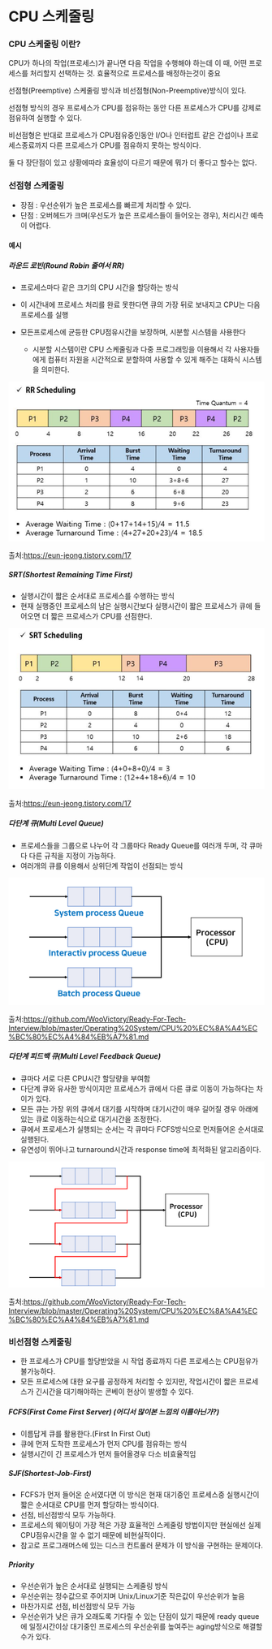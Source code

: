 # CPU 스케줄링

### CPU 스케줄링 이란?

CPU가 하나의 작업(프로세스)가 끝나면 다음 작업을 수행해야 하는데 이 때, 어떤 프로세스를 처리할지 선택하는 것. 효율적으로 프로세스를 배정하는것이 중요

선점형(Preemptive) 스케줄링 방식과 비선점형(Non-Preemptive)방식이 있다.

선점형 방식의 경우 프로세스가 CPU를 점유하는 동안 다른 프로세스가 CPU를 강제로 점유하여 실행할 수 있다.

비선점형은 반대로 프로세스가 CPU점유중인동안 I/O나 인터럽트 같은 간섭이나 프로세스종료까지 다른 프로세스가 CPU를 점유하지 못하는 방식이다.

둘 다 장단점이 있고 상황에따라 효율성이 다르기 때문에 뭐가 더 좋다고 할수는 없다.

### 선점형 스케줄링

* 장점 : 우선순위가 높은 프로세스를 빠르게 처리할 수 있다.
* 단점 : 오버헤드가 크며(우선도가 높은 프로세스들이 들어오는 경우), 처리시간 예측이 어렵다.

#### 예시

##### 라운드 로빈(Round Robin 줄여서 RR)

* 프로세스마다 같은 크기의 CPU 시간을 할당하는 방식

* 이 시간내에 프로세스 처리를 완료 못한다면 큐의 가장 뒤로 보내지고 CPU는 다음 프로세스를 실행
* 모든프로세스에 균등한 CPU점유시간을 보장하며, 시분할 시스템을 사용한다
  * 시분할 시스템이란 CPU 스케줄링과 다중 프로그래밍을 이용해서 각 사용자들에게 컴퓨터 자원을 시간적으로 분할하여 사용할 수 있게 해주는 대화식 시스템을 의미한다.

![image-20210917170046578](cpu_scheduling_yoonseok.assets/image-20210917170046578.png)

출처:https://eun-jeong.tistory.com/17

##### SRT(Shortest Remaining Time First)

* 실행시간이 짧은 순서대로 프로세스를 수행하는 방식
* 현재 실행중인 프로세스의 남은 실행시간보다 실행시간이 짧은 프로세스가 큐에 들어오면 더 짧은 프로세스가 CPU를 선점한다.

![image-20210917170354297](cpu_scheduling_yoonseok.assets/image-20210917170354297.png)

출처:https://eun-jeong.tistory.com/17

##### 다단계 큐(Multi Level Queue)

* 프로세스들을 그룹으로 나누어 각 그룹마다 Ready Queue를 여러개 두며, 각 큐마다 다른 규칙을 지정이 가능하다.
* 여러개의 큐를 이용해서 상위단계 작업이 선점되는 방식

![image-20210917170639978](cpu_scheduling_yoonseok.assets/image-20210917170639978.png)

출처:https://github.com/WooVictory/Ready-For-Tech-Interview/blob/master/Operating%20System/CPU%20%EC%8A%A4%EC%BC%80%EC%A4%84%EB%A7%81.md

##### 다단계 피드백 큐(Multi Level Feedback Queue)

* 큐마다 서로 다른 CPU시간 할당량을 부여함
* 다단계 큐와 유사한 방식이지만 프로세스가 큐에서 다른 큐로 이동이 가능하다는 차이가 있다.
* 모든 큐는 가장 위의 큐에서 대기를 시작하며 대기시간이 매우 길어질 경우 아래에 있는 큐로 이동하는식으로 대기시간을 조정한다.
* 큐에서 프로세스가 실행되는 순서는 각 큐마다 FCFS방식으로 먼저들어온 순서대로 실행된다.
* 유연성이 뛰어나고 turnaround시간과 response time에 최적화된 알고리즘이다.

![image-20210917172038539](cpu_scheduling_yoonseok.assets/image-20210917172038539.png)

출처:https://github.com/WooVictory/Ready-For-Tech-Interview/blob/master/Operating%20System/CPU%20%EC%8A%A4%EC%BC%80%EC%A4%84%EB%A7%81.md



### 비선점형 스케줄링

* 한 프로세스가 CPU를 할당받았을 시 작업 종료까지 다른 프로세스는 CPU점유가 불가능하다.
* 모든 프로세스에 대한 요구를 공정하게 처리할 수 있지만, 작업시간이 짧은 프로세스가 긴시간을 대기해야하는 콘베이 현상이 발생할 수 있다.

##### FCFS(First Come First Server) (어디서 많이본 느낌의 이름아닌가?)

* 이름답게 큐를 활용한다.(First In First Out)
* 큐에 먼저 도착한 프로세스가 먼저 CPU를 점유하는 방식
* 실행시간이 긴 프로세스가 먼저 들어올경우 다소 비효율적임



##### SJF(Shortest-Job-First)

* FCFS가 먼저 들어온 순서였다면 이 방식은 현재 대기중인 프로세스중 실행시간이 짧은 순서대로 CPU를 먼저 할당하는 방식이다.
* 선점, 비선점방식 모두 가능하다.
* 프로세스의 웨이팅이 가장 적은 가장 효율적인 스케줄링 방법이지만 현실에선 실제 CPU점유시간을 알 수 없기 때문에 비현실적이다.
* 참고로 프로그래머스에 있는 디스크 컨트롤러 문제가 이 방식을 구현하는 문제이다.

##### Priority

* 우선순위가 높은 순서대로 실행되는 스케줄링 방식
* 우선순위는 정수값으로 주어지며 Unix/Linux기준 작은값이 우선순위가 높음
* 마찬가지로 선점, 비선점방식 모두 가능
* 우선순위가 낮은 큐가 오래도록 기다릴 수 있는 단점이 있기 때문에 ready queue에 일정시간이상 대기중인 프로세스의 우선순위를 높여주는 aging방식으로 해결할수가 있다.